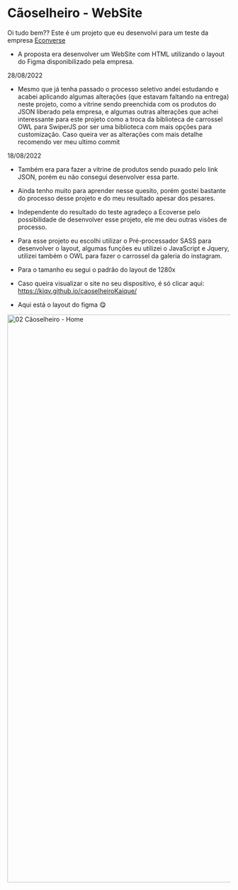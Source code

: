 <h1>Cãoselheiro - WebSite</h1>

Oi tudo bem?? Este é um projeto que eu desenvolvi para um teste da empresa <a href="https://www.econverse.com.br/">Econverse</a>

- A proposta era desenvolver um WebSite com HTML utilizando o layout do Figma disponibilizado pela empresa. 

28/08/2022
- Mesmo que já tenha passado o processo seletivo andei estudando e acabei aplicando algumas alterações (que estavam faltando na entrega) neste projeto, como a vitrine sendo preenchida com os produtos do JSON liberado pela empresa, e algumas outras alterações que achei interessante para este projeto como a troca da biblioteca de carrossel OWL para SwiperJS por ser uma biblioteca com mais opções para customização. Caso queira ver as alterações com mais detalhe recomendo ver meu ultimo commit

18/08/2022
- Também era para fazer a vitrine de produtos sendo puxado pelo link JSON, porém eu não consegui desenvolver essa parte.
- Ainda tenho muito para aprender nesse quesito, porém gostei bastante do processo desse projeto e do meu resultado apesar dos pesares.
- Independente do resultado do teste agradeço a Ecoverse pelo possibilidade de desenvolver esse projeto, ele me deu outras visões de processo.

- Para esse projeto eu escolhi utilizar o Pré-processador SASS para desenvolver o layout, algumas funções eu utilizei o JavaScript e Jquery, utilizei também o OWL para fazer o carrossel da galeria do instagram.
- Para o tamanho eu segui o padrão do layout de 1280x

- Caso queira visualizar o site no seu dispositivo, é só clicar aqui: https://kiqv.github.io/caoselheiroKaique/

- Aqui está o layout do figma 😋
<img width="1280" alt="02 Cãoselheiro - Home" src="https://user-images.githubusercontent.com/106081770/185481333-e9ecc852-adb5-4818-a3eb-15c9971fc62f.png">
